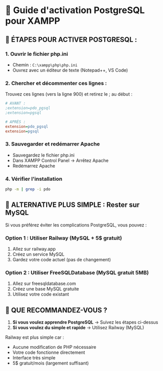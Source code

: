 # 🔧 Guide d'activation PostgreSQL pour XAMPP

## 📍 ÉTAPES POUR ACTIVER POSTGRESQL :

### 1. Ouvrir le fichier php.ini
- Chemin : `C:\xampp\php\php.ini`
- Ouvrez avec un éditeur de texte (Notepad++, VS Code)

### 2. Chercher et décommenter ces lignes :
Trouvez ces lignes (vers la ligne 900) et retirez le ; au début :

```ini
# AVANT :
;extension=pdo_pgsql
;extension=pgsql

# APRÈS :
extension=pdo_pgsql
extension=pgsql
```

### 3. Sauvegarder et redémarrer Apache
- Sauvegardez le fichier php.ini
- Dans XAMPP Control Panel → Arrêtez Apache
- Redémarrez Apache

### 4. Vérifier l'installation
```bash
php -m | grep -i pdo
```

## 🎯 ALTERNATIVE PLUS SIMPLE : Rester sur MySQL

Si vous préférez éviter les complications PostgreSQL, vous pouvez :

### Option 1 : Utiliser Railway (MySQL + 5$ gratuit)
1. Allez sur railway.app
2. Créez un service MySQL
3. Gardez votre code actuel (pas de changement)

### Option 2 : Utiliser FreeSQLDatabase (MySQL gratuit 5MB)
1. Allez sur freesqldatabase.com
2. Créez une base MySQL gratuite
3. Utilisez votre code existant

## 🤔 QUE RECOMMANDEZ-VOUS ?

1. **Si vous voulez apprendre PostgreSQL** → Suivez les étapes ci-dessus
2. **Si vous voulez du simple et rapide** → Utilisez Railway (MySQL)

Railway est plus simple car :
- Aucune modification de PHP nécessaire
- Votre code fonctionne directement
- Interface très simple
- 5$ gratuit/mois (largement suffisant)